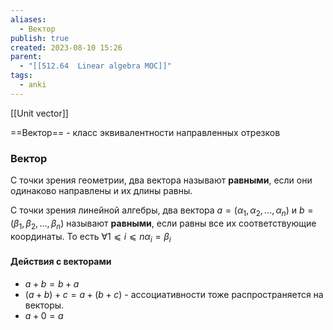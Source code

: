 ```yaml
---
aliases:
  - Вектор
publish: true
created: 2023-08-10 15:26
parent:
  - "[[512.64  Linear algebra MOC]]"
tags:
  - anki
---
```


[[Unit vector]]

==Вектор== - класс эквивалентности направленных отрезков

### Вектор
С точки зрения геометрии, два вектора называют **равными**, если они одинаково направлены и их длины равны.

С точки зрения линейной алгебры, два вектора $a = (α_1, α_2, ..., α_n)$ и $b=(β_1, β_2, ..., β_n)$ называют **равными**, если равны все их соответствующие координаты. То есть $∀ 1⩽i⩽n  α_i=β_i$


#### Действия с векторами
- $a + b = b + a$
- $(a + b) + c = a + (b + c)$ - ассоциативности тоже распространяется на векторы.
- $a + 0 = a$





